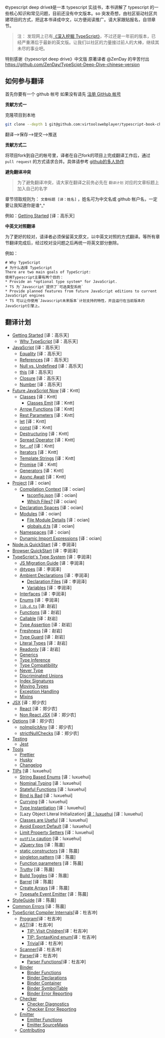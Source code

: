 《typescript deep drive》是一本 typescript 实战书，本书讲解了 typescript 的一些核心知识和常见问题，目前还没有中文版本。so 突发奇想，由社区驱动社区共建项目的方式，把这本书译成中文，以方便阅读推广。请大家跟贴报名，自领章节。

> 注： 发现网上已有[《深入挖掘 TypeScript》](https://rexdainiel.gitbooks.io/typescript/content/)，不过还是一年前的版本，已经严重滞后于最新的英文版。让我们以社区的力量接过前人的大棒，继续其未尽的事业吧。

特别感谢《typescript deep drive》中文版 原著译者 @ZenDay
的辛苦付出
https://github.com/ZenDay/TypeScipt-Deep-Dive-chinese-version

## 如何参与翻译

首先你要有一个 github 帐号 如果没有请先 [注册 GitHub 帐号](https://github.com/join?source=header-home)

**贡献方式一**

克隆项目到本地

```sh
git clone --depth 1 git@github.com:virtoolswebplayer/typescript-book-chinese.git
```

翻译-->保存-->提交-->推送

**贡献方式二**

将项目fork到自己的帐号里，译者在自己fork的项目上完成翻译工作后，通过 `pull request` 的方式请求合并。具体请参考 [github的多人协作](https://gist.github.com/suziewong/4378619)


**避免翻译冲突**

> 为了避免翻译冲突，请大家在翻译之前务必先在 `翻译计划` 对应的文章标题上加入自己的名字

章节领取规则为： `文章标题 [译：姓名]` ，姓名可为中文名或 github 帐户名，一定要让我知道你是谁^\_^

例如：[Getting Started](docs/getting-started.md) [译：高乐天]


**中英文对照翻译**

为了更好的较对，请译者必须保留英文原文，以中英文对照的方式翻译。等所有章节翻译完成后，经过校对没问题之后再统一将英文部分删除。

例如：

```
# Why TypeScript
# 为什么选择 TypeScript
There are two main goals of TypeScript:
使用Typescript主要有两个目的：
* Provide an *optional type system* for JavaScript.
* TS 为`Javascript`提供了`可选类型系统`
* Provide planned features from future JavaScript editions to current JavaScript engines
* TS 可以让你使用`Javascript未来版本`计划支持的特性，并且运行在当前版本的JavaScript引擎上。

```

## 翻译计划

- [Getting Started](docs/getting-started.md) [译：高乐天]
  - [Why TypeScript](docs/why-typescript.md) [译：高乐天]
- [JavaScript](docs/javascript/recap.md) [译：高乐天]
  - [Equality](docs/javascript/equality.md) [译：高乐天]
  - [References](docs/javascript/references.md) [译：高乐天]
  - [Null vs. Undefined](docs/javascript/null-undefined.md) [译：高乐天]
  - [this](docs/javascript/this.md) [译：高乐天]
  - [Closure](docs/javascript/closure.md) [译：高乐天]
  - [Number](docs/javascript/number.md) [译：高乐天]
- [Future JavaScript Now](docs/future-javascript.md) [译：Kntt]
  - [Classes](docs/classes.md) [译：Kntt]
    - [Classes Emit](docs/classes-emit.md) [译：Kntt]
  - [Arrow Functions](docs/arrow-functions.md) [译：Kntt]
  - [Rest Parameters](docs/rest-parameters.md) [译：Kntt]
  - [let](docs/let.md) [译：Kntt]
  - [const](docs/const.md) [译：Kntt]
  - [Destructuring](docs/destructuring.md) [译：Kntt]
  - [Spread Operator](docs/spread-operator.md) [译：Kntt]
  - [for...of](docs/for...of.md) [译：Kntt]
  - [Iterators](docs/iterators.md) [译：Kntt]
  - [Template Strings](docs/template-strings.md) [译：Kntt]
  - [Promise](docs/promise.md) [译：Kntt]
  - [Generators](docs/generators.md) [译：Kntt]
  - [Async Await](docs/async-await.md) [译：Kntt]
- [Project](docs/project/project.md) [译：ocian]
  - [Compilation Context](docs/project/compilation-context.md) [译：ocian]
    - [tsconfig.json](docs/project/tsconfig.md) [译：ocian]
    - [Which Files?](docs/project/files.md) [译：ocian]
  - [Declaration Spaces](docs/project/declarationspaces.md) [译：ocian]
  - [Modules](docs/project/modules.md) [译：ocian]
    - [File Module Details](docs/project/external-modules.md) [译：ocian]
    - [globals.d.ts](docs/project/globals.md) [译：ocian]
  - [Namespaces](docs/project/namespaces.md) [译：ocian]
  - [Dynamic Import Expressions](docs/project/dynamic-import-expressions.md) [译：ocian]
- [Node.js QuickStart](docs/quick/nodejs.md) [译：李润泽]
- [Browser QuickStart](docs/quick/browser.md) [译：李润泽]
- [TypeScript's Type System](docs/types/type-system.md) [译：李润泽]
  - [JS Migration Guide](docs/types/migrating.md) [译：李润泽]
  - [@types](docs/types/@types.md) [译：李润泽]
  - [Ambient Declarations](docs/types/ambient/intro.md) [译：李润泽]
    - [Declaration Files](docs/types/ambient/d.ts.md) [译：李润泽]
    - [Variables](docs/types/ambient/variables.md) [译：李润泽]
  - [Interfaces](docs/types/interfaces.md) [译：李润泽]
  - [Enums](docs/enums.md) [译：李润泽]
  - [`lib.d.ts`](docs/types/lib.d.ts.md) [译: 赵岩]
  - [Functions](docs/types/functions.md) [译：赵岩]
  - [Callable](docs/types/callable.md) [译：赵岩]
  - [Type Assertion](docs/types/type-assertion.md) [译：赵岩]
  - [Freshness](docs/types/freshness.md) [译：赵岩]
  - [Type Guard](docs/types/typeGuard.md) [译：赵岩]
  - [Literal Types](docs/types/literal-types.md) [译：赵岩]
  - [Readonly](docs/types/readonly.md) [译：赵岩]
  - [Generics](docs/types/generics.md)
  - [Type Inference](docs/types/type-inference.md)
  - [Type Compatibility](docs/types/type-compatibility.md)
  - [Never Type](docs/types/never.md)
  - [Discriminated Unions](docs/types/discriminated-unions.md)
  - [Index Signatures](docs/types/index-signatures.md)
  - [Moving Types](docs/types/moving-types.md)
  - [Exception Handling](docs/types/exceptions.md)
  - [Mixins](docs/types/mixins.md)
- [JSX](docs/jsx/tsx.md) [译：郑少农]
  - [React](docs/jsx/react.md) [译：郑少农]
  - [Non React JSX](docs/jsx/others.md) [译：郑少农]
- [Options](docs/options/intro.md) [译：郑少农]
  - [noImplicitAny](docs/options/noImplicitAny.md) [译：郑少农]
  - [strictNullChecks](docs/options/strictNullChecks.md) [译：郑少农]
- [Testing](docs/testing/intro.md)
  - [Jest](docs/testing/jest.md)
- [Tools](docs/tools/intro.md)
  - [Prettier](docs/tools/prettier.md)
  - [Husky](docs/tools/husky.md)
  - [Changelog](docs/tools/changelog.md)
- [TIPs](docs/tips/main.md) [译：luxuehui]
  - [String Based Enums](docs/tips/stringEnums.md) [译：luxuehui]
  - [Nominal Typing](docs/tips/nominalTyping.md) [译：luxuehui]
  - [Stateful Functions](docs/tips/statefulFunctions.md) [译：luxuehui]
  - [Bind is Bad](docs/tips/bind.md) [译：luxuehui]
  - [Currying](docs/tips/currying.md) [译：luxuehui]
  - [Type Instantiation](docs/tips/typeInstantiation.md) [译：luxuehui]
  - [Lazy Object Literal Initialization] [译：luxuehui](docs/tips/lazyObjectLiteralInitialization.md) [译：luxuehui]
  - [Classes are Useful](docs/tips/classesAreUseful.md) [译：luxuehui]
  - [Avoid Export Default](docs/tips/defaultIsBad.md) [译：luxuehui]
  - [Limit Property Setters](docs/tips/propertySetters.md) [译：luxuehui]
  - [`outFile` caution](docs/tips/outFile.md) [译：luxuehui]
  - [JQuery tips](docs/tips/jquery.md) [译：陈晨]
  - [static constructors](docs/tips/staticConstructor.md) [译：陈晨]
  - [singleton pattern](docs/tips/singleton.md) [译：陈晨]
  - [Function parameters](docs/tips/functionParameters.md) [译：陈晨]
  - [Truthy](docs/tips/truthy.md) [译：陈晨]
  - [Build Toggles](docs/tips/build-toggles.md) [译：陈晨]
  - [Barrel](docs/tips/barrel.md) [译：陈晨]
  - [Create Arrays](docs/tips/create-arrays.md) [译：陈晨]
  - [Typesafe Event Emitter](docs/tips/typed-event.md) [译：陈晨]
- [StyleGuide](docs/styleguide/styleguide.md) [译：陈晨]
- [Common Errors](docs/errors/main.md) [译：陈晨]
- [TypeScript Compiler Internals](docs/compiler/overview.md)[译：杜吉冲]
  - [Program](docs/compiler/program.md)[译：杜吉冲]
  - [AST](docs/compiler/ast.md)[译：杜吉冲]
    - [TIP: Visit Children](docs/compiler/ast-tip-children.md)[译：杜吉冲]
    - [TIP: SyntaxKind enum](docs/compiler/ast-tip-syntaxkind.md)[译：杜吉冲]
    - [Trivia](docs/compiler/ast-trivia.md)[译：杜吉冲]
  - [Scanner](docs/compiler/scanner.md)[译：杜吉冲]
  - [Parser](docs/compiler/parser.md)[译：杜吉冲]
    - [Parser Functions](docs/compiler/parser-functions.md)[译：杜吉冲]
  - [Binder](docs/compiler/binder.md)
    - [Binder Functions](docs/compiler/binder-functions.md)
    - [Binder Declarations](docs/compiler/binder-declarations.md)
    - [Binder Container](docs/compiler/binder-container.md)
    - [Binder SymbolTable](docs/compiler/binder-symboltable.md)
    - [Binder Error Reporting](docs/compiler/binder-diagnostics.md)
  - [Checker](docs/compiler/checker.md)
    - [Checker Diagnostics](docs/compiler/checker-global.md)
    - [Checker Error Reporting](docs/compiler/checker-diagnostics.md)
  - [Emitter](docs/compiler/emitter.md)
    - [Emitter Functions](docs/compiler/emitter-functions.md)
    - [Emitter SourceMaps](docs/compiler/emitter-sourcemaps.md)
  - [Contributing](docs/compiler/contributing.md)

